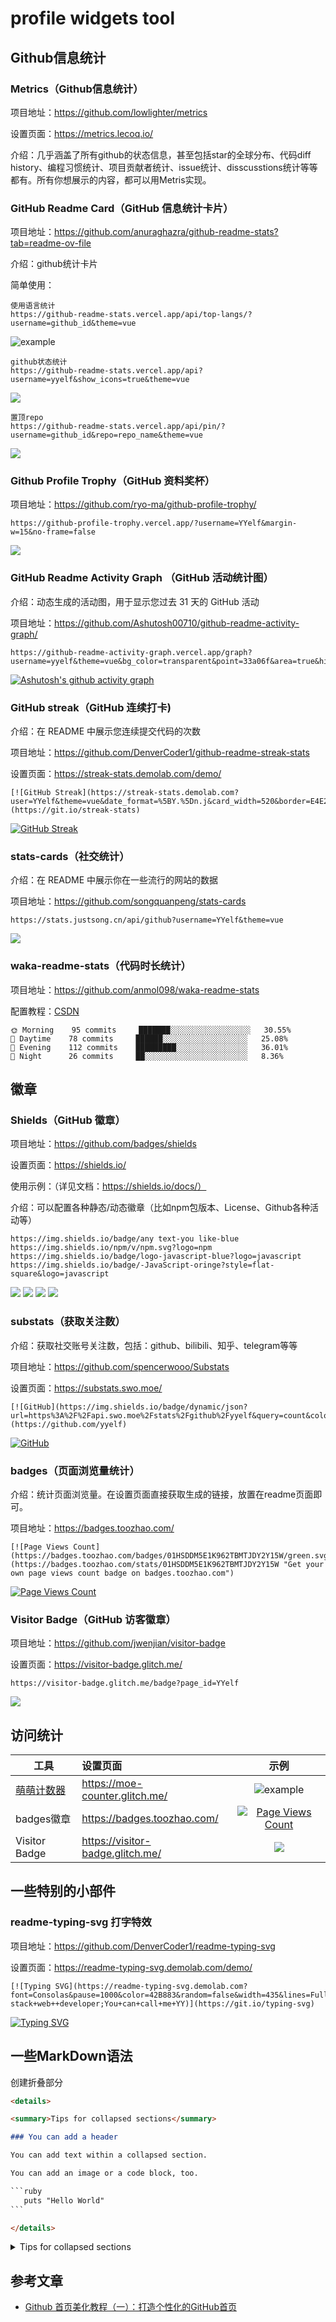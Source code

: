 # profile widgets tool

## Github信息统计

### Metrics（Github信息统计）

项目地址：https://github.com/lowlighter/metrics

设置页面：https://metrics.lecoq.io/

介绍：几乎涵盖了所有github的状态信息，甚至包括star的全球分布、代码diff history、编程习惯统计、项目贡献者统计、issue统计、disscusstions统计等等都有。所有你想展示的内容，都可以用Metris实现。

### GitHub Readme Card（GitHub 信息统计卡片）

项目地址：https://github.com/anuraghazra/github-readme-stats?tab=readme-ov-file

介绍：github统计卡片

简单使用：

```
使用语言统计
https://github-readme-stats.vercel.app/api/top-langs/?username=github_id&theme=vue
```

![example](https://github-readme-stats.vercel.app/api/top-langs/?username=YYelf&theme=vue)

```
github状态统计
https://github-readme-stats.vercel.app/api?username=yyelf&show_icons=true&theme=vue
```

![](https://github-readme-stats.vercel.app/api?username=yyelf&show_icons=true&theme=vue)

```
置顶repo
https://github-readme-stats.vercel.app/api/pin/?username=github_id&repo=repo_name&theme=vue
```

![](https://github-readme-stats.vercel.app/api/pin/?username=anuraghazra&repo=github-readme-stats&theme=vue)

### Github Profile Trophy（GitHub 资料奖杯）

项目地址：https://github.com/ryo-ma/github-profile-trophy/

```	
https://github-profile-trophy.vercel.app/?username=YYelf&margin-w=15&no-frame=false
```

![](https://github-profile-trophy.vercel.app/?username=YYelf&margin-w=15&no-frame=false)



### GitHub Readme Activity Graph （GitHub 活动统计图）

介绍：动态生成的活动图，用于显示您过去 31 天的 GitHub 活动

项目地址：https://github.com/Ashutosh00710/github-readme-activity-graph/

```
https://github-readme-activity-graph.vercel.app/graph?username=yyelf&theme=vue&bg_color=transparent&point=33a06f&area=true&hide_border=true)
```



[![Ashutosh's github activity graph](https://github-readme-activity-graph.vercel.app/graph?username=yyelf&theme=vue&bg_color=transparent&point=33a06f&area=true&hide_border=true)](https://github.com/ashutosh00710/github-readme-activity-graph)

### GitHub streak（GitHub 连续打卡)

介绍：在 README 中展示您连续提交代码的次数

项目地址：https://github.com/DenverCoder1/github-readme-streak-stats

设置页面：https://streak-stats.demolab.com/demo/

```
[![GitHub Streak](https://streak-stats.demolab.com?user=YYelf&theme=vue&date_format=%5BY.%5Dn.j&card_width=520&border=E4E2E2&stroke=E4E2E2)](https://git.io/streak-stats)
```

[![GitHub Streak](https://streak-stats.demolab.com?user=YYelf&theme=vue&date_format=%5BY.%5Dn.j&card_width=520&border=E4E2E2&stroke=E4E2E2)](https://git.io/streak-stats)



### stats-cards（社交统计）

介绍：在 README 中展示你在一些流行的网站的数据

项目地址：https://github.com/songquanpeng/stats-cards

```
https://stats.justsong.cn/api/github?username=YYelf&theme=vue
```

![](https://stats.justsong.cn/api/github?username=YYelf&theme=vue)

### waka-readme-stats（代码时长统计）

项目地址：https://github.com/anmol098/waka-readme-stats

配置教程：[CSDN](https://blog.csdn.net/weixin_43233914/article/details/126087735)

```
🌞 Morning    95 commits     ███████░░░░░░░░░░░░░░░░░░   30.55% 
🌆 Daytime    78 commits     ██████░░░░░░░░░░░░░░░░░░░   25.08% 
🌃 Evening    112 commits    █████████░░░░░░░░░░░░░░░░   36.01% 
🌙 Night      26 commits     ██░░░░░░░░░░░░░░░░░░░░░░░   8.36%
```



## 徽章

### Shields（GitHub 徽章）

项目地址：https://github.com/badges/shields

设置页面：https://shields.io/

使用示例：（详见文档：https://shields.io/docs/）

介绍：可以配置各种静态/动态徽章（比如npm包版本、License、Github各种活动等）

```
https://img.shields.io/badge/any text-you like-blue
https://img.shields.io/npm/v/npm.svg?logo=npm
https://img.shields.io/badge/logo-javascript-blue?logo=javascript
https://img.shields.io/badge/-JavaScript-oringe?style=flat-square&logo=javascript
```

![](https://img.shields.io/badge/any%20text-you%20like-blue)
![](https://img.shields.io/npm/v/npm.svg?logo=npm)
![](https://img.shields.io/badge/logo-javascript-blue?logo=javascript)
![](https://img.shields.io/badge/-JavaScript-oringe?style=flat-square&logo=javascript)



### substats（获取关注数）

介绍：获取社交账号关注数，包括：github、bilibili、知乎、telegram等等

项目地址：https://github.com/spencerwooo/Substats

设置页面：https://substats.swo.moe/

```
[![GitHub](https://img.shields.io/badge/dynamic/json?url=https%3A%2F%2Fapi.swo.moe%2Fstats%2Fgithub%2Fyyelf&query=count&color=5a5f67&label=GitHub&labelColor=181717&logo=github&suffix=+follows&cacheSeconds=3600)](https://github.com/yyelf)
```

[![GitHub](https://img.shields.io/badge/dynamic/json?url=https%3A%2F%2Fapi.swo.moe%2Fstats%2Fgithub%2Fyyelf&query=count&color=5a5f67&label=GitHub&labelColor=181717&logo=github&suffix=+follows&cacheSeconds=3600)](https://github.com/yyelf)



### badges（页面浏览量统计）

介绍：统计页面浏览量。在设置页面直接获取生成的链接，放置在readme页面即可。

项目地址：https://badges.toozhao.com/

```
[![Page Views Count](https://badges.toozhao.com/badges/01HSDDM5E1K962TBMTJDY2Y15W/green.svg)](https://badges.toozhao.com/stats/01HSDDM5E1K962TBMTJDY2Y15W "Get your own page views count badge on badges.toozhao.com")
```

[![Page Views Count](https://badges.toozhao.com/badges/01HSDDM5E1K962TBMTJDY2Y15W/green.svg)](https://badges.toozhao.com/stats/01HSDDM5E1K962TBMTJDY2Y15W "Get your own page views count badge on badges.toozhao.com")



### Visitor Badge（GitHub 访客徽章）

项目地址：https://github.com/jwenjian/visitor-badge

设置页面：https://visitor-badge.glitch.me/

```
https://visitor-badge.glitch.me/badge?page_id=YYelf
```

![](https://visitor-badge.glitch.me/badge?page_id=YYelf)



## 访问统计

| 工具                                                    | 设置页面                         |                             示例                             |
| ------------------------------------------------------- | :------------------------------- | :----------------------------------------------------------: |
| [萌萌计数器](https://github.com/journey-ad/Moe-counter) | https://moe-counter.glitch.me/   |     ![example](https://moe-counter.glitch.me/get/@index)     |
| badges徽章                                              | https://badges.toozhao.com/      | [![Page Views Count](https://badges.toozhao.com/badges/01HSDDM5E1K962TBMTJDY2Y15W/green.svg)](https://badges.toozhao.com/stats/01HSDDM5E1K962TBMTJDY2Y15W "Get your own page views count badge on badges.toozhao.com") |
| Visitor Badge                                       | https://visitor-badge.glitch.me/ |   ![](https://visitor-badge.glitch.me/badge?page_id=YYelf)   |



## 一些特别的小部件

 ### readme-typing-svg 打字特效

项目地址：https://github.com/DenverCoder1/readme-typing-svg

设置页面：https://readme-typing-svg.demolab.com/demo/

```
[![Typing SVG](https://readme-typing-svg.demolab.com?font=Consolas&pause=1000&color=42B883&random=false&width=435&lines=Full-stack+web++developer;You+can+call+me+YY)](https://git.io/typing-svg)
```

[![Typing SVG](https://readme-typing-svg.demolab.com?font=Consolas&pause=1000&color=42B883&random=false&width=435&lines=Full-stack+web++developer;You+can+call+me+YY)](https://git.io/typing-svg)



## 一些MarkDown语法

创建折叠部分

```md
<details>

<summary>Tips for collapsed sections</summary>

### You can add a header

You can add text within a collapsed section. 

You can add an image or a code block, too.

​```ruby
   puts "Hello World"
​```

</details>
```

<details>

<summary>Tips for collapsed sections</summary>

### You can add a header

You can add text within a collapsed section. 

You can add an image or a code block, too.

```ruby
   puts "Hello World"
```

</details>



## 参考文章

- [Github 首页美化教程（一）：打造个性化的GitHub首页](https://zhuanlan.zhihu.com/p/454597068)